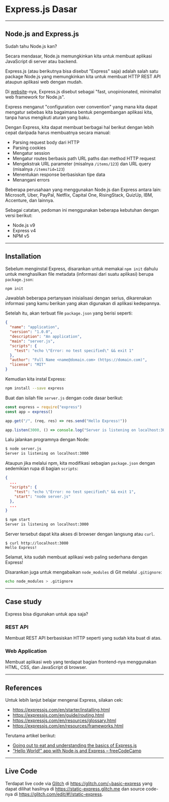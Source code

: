 # Express.js Dasar

--------------------------------------------------------------------------------

## Node.js and Express.js

Sudah tahu Node.js kan?

Secara mendasar, Node.js memungkinkan kita untuk membuat aplikasi JavaScript di server atau backend.

Express.js (atau berikutnya bisa disebut "Express" saja) adalah salah satu package Node.js yang memungkinkan kita untuk membuat HTTP REST API ataupun aplikasi web dengan mudah.

Di [website](https://expressjs.com)-nya, Express.js disebut sebagai "fast, unopinionated, minimalist web framework for Node.js".

Express menganut "configuration over convention" yang mana kita dapat mengatur sebebas kita bagaimana bentuk pengembangan aplikasi kita, tanpa harus mengikuti aturan yang baku.

Dengan Express, kita dapat membuat berbagai hal berikut dengan lebih cepat daripada harus membuatnya secara manual:

* Parsing request body dari HTTP
* Parsing cookies 
* Mengatur session
* Mengatur routes berbasis path URL paths dan method HTTP request
* Mengekstrak URL parameter (misalnya `/items/123`) dan URL query (misalnya `/items?id=123`)
* Menentukan response berbasiskan tipe data
* Menangani errors

Beberapa perusahaan yang menggunakan Node.js dan Express antara lain: Microsoft, Uber, PayPal, Netflix, Capital One, RisingStack, QuizUp, IBM, Accenture, dan lainnya.

Sebagai catatan, pedoman ini menggunakan beberapa kebutuhan dengan versi berikut:

* Node.js v9
* Express v4
* NPM v5

--------------------------------------------------------------------------------

## Installation


Sebelum menginstal Express, disarankan untuk memakai `npm init` dahulu untuk menghasilkan file metadata (informasi dari suatu aplikasi) berupa `package.json`:

```sh
npm init
```

Jawablah beberapa pertanyaan inisialisasi dengan serius, dikarenakan informasi yang kamu berikan yang akan digunakan di aplikasi kedepannya.

Setelah itu, akan terbuat file `package.json` yang berisi seperti:

```json
{
  "name": "application",
  "version": "1.0.0",
  "description": "An application",
  "main": "server.js",
  "scripts": {
    "test": "echo \"Error: no test specified\" && exit 1"
  },
  "author": "Full Name <name@domain.com> (https://domain.com)",
  "license": "MIT"
}
```

Kemudian kita instal Express:

```sh
npm install --save express
```

Buat dan isilah file `server.js` dengan code dasar berikut:

```js
const express = require("express")
const app = express()

app.get("/", (req, res) => res.send("Hello Express!"))

app.listen(3000, () => console.log("Server is listening on localhost:3000"))
```

Lalu jalankan programnya dengan Node:

```sh
$ node server.js
Server is listening on localhost:3000
```

Ataupun jika melalui npm, kita modifikasi sebagian `package.json` dengan sedemikian rupa di bagian `scripts`:

```json
{
  ...
  "scripts": {
    "test": "echo \"Error: no test specified\" && exit 1",
    "start": "node server.js"
  },
  ...
}
```

```sh
$ npm start
Server is listening on localhost:3000
```

Server tersebut dapat kita akses di browser dengan langsung atau `curl`.

```
$ curl http://localhost:3000
Hello Express!
```

Selamat, kita sudah membuat aplikasi web paling sederhana dengan Express!

Disarankan juga untuk mengabaikan `node_modules` di Git melalui `.gitignore`:

```sh
echo node_modules > .gitignore
```

--------------------------------------------------------------------------------

## Case study

Express bisa digunakan untuk apa saja?

### REST API

Membuat REST API berbasiskan HTTP seperti yang sudah kita buat di atas.

### Web Application

Membuat aplikasi web yang terdapat bagian frontend-nya menggunakan HTML, CSS, dan JavaScript di browser.

--------------------------------------------------------------------------------

## References

Untuk lebih lanjut belajar mengenai Express, silakan cek:

* https://expressjs.com/en/starter/installing.html
* https://expressjs.com/en/guide/routing.html
* https://expressjs.com/en/resources/glossary.html
* https://expressjs.com/en/resources/frameworks.html

Terutama artikel berikut:

* [Going out to eat and understanding the basics of Express.js](https://medium.freecodecamp.org/going-out-to-eat-and-understanding-the-basics-of-express-js-f034a029fb66)
* [“Hello World!” app with Node.js and Express – freeCodeCamp](https://medium.com/@adnanrahic/hello-world-app-with-node-js-and-express-c1eb7cfa8a30)

--------------------------------------------------------------------------------

## Live Code

Terdapat live code via [Glitch](https://glitch.me) di <https://glitch.com/~basic-express> yang dapat dilihat hasilnya di <https://static-express.glitch.me> dan source code-nya di <https://glitch.com/edit/#!/static-express>.
